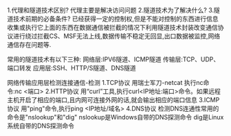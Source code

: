 1.代理和隧道技术区别?
    代理主要是解决访问问题
2.隧道技术为了解决什么?
3.隧道技术前期的必备条件?
    已经获得一定的控制权,但是不能对控制的东⻄进行信息收集或执行它上面的东⻄在数据通信被拦截的情况下利用隧道技术封装改变通信协议进行绕过拦截CS、MSF无法上线,数据传输不稳定无回显,出口数据被监控,网络通信存在问题等.

常用的隧道技术有以下三种:
网络层:IPV6隧道、ICMP隧道
传输层:TCP、UDP、端口转发
应用层:SSH、HTTP/S隧道、DNS隧道

网络传输应用层检测连接通信-检测
1.TCP协议
    用瑞士军刀-netcat
    执行nc命令:nc<IP> <端口>
2.HTTP协议
    用“curl”工具,执行curl<IP地址:端口>命令。如果远程主机开启了相应的端口,且内网可连接外网的话,就会输出相应的端口信息
3.ICMP协议
    用"ping"命令,执行ping <IP地址/域名>
4.DNS协议
    检测DNS连通性常用的命令是"nslookup"和"dig"
    nslookup是Windows自带的DNS探测命令
    dig是Linux系统自带的DNS探测命令

